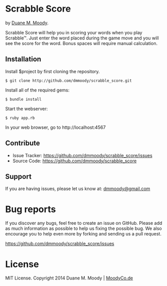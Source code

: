 Scrabble Score
==============

by <a href="http://moodyco.de" target="_blank">Duane M. Moody</a>.

Scrabble Score will help you in scoring your words when you play Scrabble&trade;.  Just enter the word placed during the game move and you will see the score for the word.  Bonus spaces will require manual calculation.


Installation
------------

Install $project by first cloning the repository.  
```
$ git clone http://github.com/dmmoody/scrabble_score.git
```

Install all of the required gems:
```
$ bundle install
```

Start the webserver:
```
$ ruby app.rb
```

In your web browser, go to http://localhost:4567

Contribute
----------

- Issue Tracker: https://github.com/dmmoody/scrabble_score/issues
- Source Code: https://github.com/dmmoody/scrabble_score

Support
-------

If you are having issues, please let us know at: dmmoody@gmail.com

Bug reports
===========

If you discover any bugs, feel free to create an issue on GitHub. Please add as much information as possible to help us fixing the possible bug. We also encourage you to help even more by forking and sending us a pull request.

https://github.com/dmmoody/scrabble_score/issues

License
=======

MIT License. Copyright 2014 Duane M. Moody | <a href="http://moodyco.de">MoodyCo.de</a>

